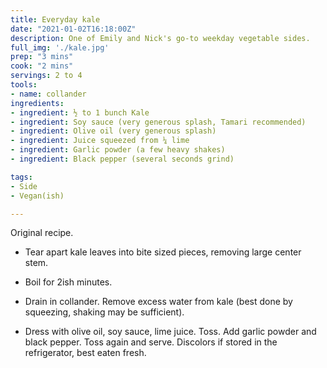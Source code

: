 ```yaml
---
title: Everyday kale
date: "2021-01-02T16:18:00Z"
description: One of Emily and Nick's go-to weekday vegetable sides.
full_img: './kale.jpg'
prep: "3 mins"
cook: "2 mins"
servings: 2 to 4
tools:
- name: collander
ingredients:
- ingredient: ½ to 1 bunch Kale
- ingredient: Soy sauce (very generous splash, Tamari recommended)
- ingredient: Olive oil (very generous splash)
- ingredient: Juice squeezed from ¼ lime 
- ingredient: Garlic powder (a few heavy shakes)
- ingredient: Black pepper (several seconds grind)

tags:
- Side
- Vegan(ish)

---
```


Original recipe.

* Tear apart kale leaves into bite sized pieces, removing large center stem.

* Boil for 2ish minutes.

* Drain in collander. Remove excess water from kale (best done by squeezing, shaking may be sufficient).

* Dress with olive oil, soy sauce, lime juice. Toss. Add garlic powder and black pepper. Toss again and serve. Discolors if stored in the refrigerator, best eaten fresh.


